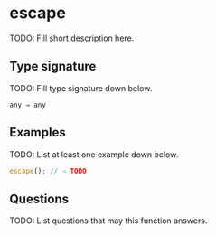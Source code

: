 # escape

TODO: Fill short description here.

## Type signature

TODO: Fill type signature down below.

```
any ⇒ any
```

## Examples

TODO: List at least one example down below.

```javascript
escape(); // ⇒ TODO
```

## Questions

TODO: List questions that may this function answers.
